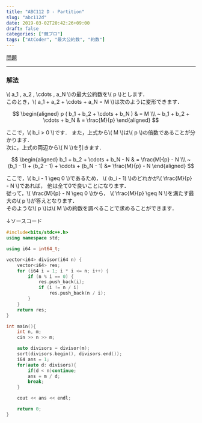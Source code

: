 ```yaml
---
title: "ABC112 D - Partition"
slug: "abc112d"
date: 2019-03-02T20:42:26+09:00
draft: false
categories: ["競プロ"]
tags: ["AtCoder", "最大公約数", "約数"]
---
```


[問題](https://atcoder.jp/contests/abc112/tasks/abc112_d)

<!--more-->

* * *

### 解法

\\( a_1 , a_2 , \cdots , a_N \\)の最大公約数を\\( p \\)とします．  
このとき，\\( a_1 + a_2 + \cdots + a_N = M \\)は次のように変形できます．

$$
\begin{aligned}
p ( b_1 + b_2 + \cdots + b_N ) & = M \\\ ~
b_1 + b_2 + \cdots + b_N & = \frac{M}{p}
\end{aligned}
$$

ここで，\\( b_i > 0 \\)です．
また，上式から\\( M \\)は\\( p \\)の倍数であることが分かります．  
次に，上式の両辺から\\( N \\)を引きます．

$$
\begin{aligned}
b_1 + b_2 + \cdots + b_N - N & = \frac{M}{p} - N \\\ ~
(b_1 - 1) + (b_2 - 1) + \cdots + (b_N - 1) &= \frac{M}{p} - N
\end{aligned}
$$

ここで，\\( b_i - 1 \geq 0 \\)であるため，
\\( (b_i - 1) \\)のどれかが\\( \frac{M}{p} - N \\)であれば，
他は全て0で良いことになります．  
従って，\\( \frac{M}{p} - N \geq 0 \\)から，
\\( \frac{M}{p} \geq N \\)を満たす最大の\\( p \\)が答えとなります．  
そのような\\( p \\)は\\( M \\)の約数を調べることで求めることができます．

↓ソースコード
```C++
#include<bits/stdc++.h>
using namespace std;

using i64 = int64_t;

vector<i64> divisor(i64 n) {
    vector<i64> res;
    for (i64 i = 1; i * i <= n; i++) {
        if (n % i == 0) {
            res.push_back(i);
            if (i != n / i)
                res.push_back(n / i);
        }
    }
    return res;
}

int main(){
    int n, m;
    cin >> n >> m;

    auto divisors = divisor(m);
    sort(divisors.begin(), divisors.end());
    i64 ans = 1;
    for(auto d: divisors){
        if(d < n)continue;
        ans = m / d;
        break;
    }

    cout << ans << endl;

    return 0;
}
```
